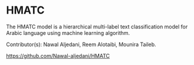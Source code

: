 # HMATC
The HMATC model is a hierarchical multi-label text classification model for Arabic language using machine learning algorithm.

Contributor(s): Nawal Aljedani, Reem Alotaibi, Mounira Taileb.

https://github.com/Nawal-aljedani/HMATC

